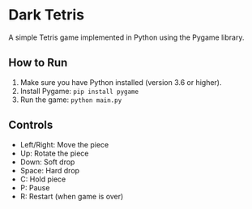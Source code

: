 # Dark Tetris
A simple Tetris game implemented in Python using the Pygame library.

## How to Run

1.  Make sure you have Python installed (version 3.6 or higher).
2.  Install Pygame: `pip install pygame`
3.  Run the game: `python main.py`

## Controls

*   Left/Right: Move the piece
*   Up: Rotate the piece
*   Down: Soft drop
*   Space: Hard drop
*   C: Hold piece
*   P: Pause
*   R: Restart (when game is over)
